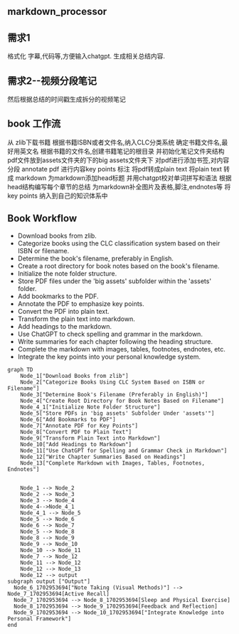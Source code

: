## markdown_processor


## 需求1
格式化 字幕,代码等,方便输入chatgpt. 生成相关总结内容.

## 需求2--视频分段笔记
然后根据总结的时间戳生成拆分的视频笔记


## book 工作流
从 zlib下载书籍
根据书籍ISBN或者文件名,纳入CLC分类系统
确定书籍文件名,最好用英文名
根据书籍的文件名,创建书籍笔记的根目录
并初始化笔记文件夹结构
pdf文件放到assets文件夹的下的big assets文件夹下
对pdf进行添加书签,对内容分段
annotate pdf 进行内容key points 标注
将pdf转成plain text
将plain text 转成 markdown
为markdown添加head标题
并用chatgpt校对单词拼写和语法
根据head结构编写每个章节的总结
为markdown补全图片及表格,脚注,endnotes等
将key points 纳入到自己的知识体系中

## Book Workflow
- Download books from zlib.
- Categorize books using the CLC classification system based on their ISBN or filename.
- Determine the book's filename, preferably in English.
- Create a root directory for book notes based on the book's filename.
- Initialize the note folder structure.
- Store PDF files under the 'big assets' subfolder within the 'assets' folder.
- Add bookmarks to the PDF.
- Annotate the PDF to emphasize key points.
- Convert the PDF into plain text.
- Transform the plain text into markdown.
- Add headings to the markdown.
- Use ChatGPT to check spelling and grammar in the markdown.
- Write summaries for each chapter following the heading structure.
- Complete the markdown with images, tables, footnotes, endnotes, etc.
- Integrate the key points into your personal knowledge system.

```mermaid
graph TD
    Node_1["Download Books from zlib"]
    Node_2["Categorize Books Using CLC System Based on ISBN or Filename"]
    Node_3["Determine Book's Filename (Preferably in English)"]
    Node_4["Create Root Directory for Book Notes Based on Filename"]
    Node_4_1["Initialize Note Folder Structure"]
    Node_5["Store PDFs in 'big assets' Subfolder Under 'assets'"]
    Node_6["Add Bookmarks to PDF"]
    Node_7["Annotate PDF for Key Points"]
    Node_8["Convert PDF to Plain Text"]
    Node_9["Transform Plain Text into Markdown"]
    Node_10["Add Headings to Markdown"]
    Node_11["Use ChatGPT for Spelling and Grammar Check in Markdown"]
    Node_12["Write Chapter Summaries Based on Headings"]
    Node_13["Complete Markdown with Images, Tables, Footnotes, Endnotes"]


    Node_1 --> Node_2
    Node_2 --> Node_3
    Node_3 --> Node_4
    Node_4-->Node_4_1
    Node_4_1 --> Node_5
    Node_5 --> Node_6
    Node_6 --> Node_7
    Node_5 --> Node_8
    Node_8 --> Node_9
    Node_9 --> Node_10
    Node_10 --> Node_11
    Node_7 --> Node_12
    Node_11 --> Node_12
    Node_12 --> Node_13
    Node_12 --> output
subgraph output ["Output"]
  Node_6_1702953694["Note Taking (Visual Methods)"] --> Node_7_1702953694[Active Recall]
  Node_7_1702953694 --> Node_8_1702953694[Sleep and Physical Exercise]
  Node_8_1702953694 --> Node_9_1702953694[Feedback and Reflection]
  Node_9_1702953694 --> Node_10_1702953694["Integrate Knowledge into Personal Framework"]
end

```